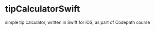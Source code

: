 tipCalculatorSwift
==================

simple tip calculator, written in Swift for iOS, as part of Codepath course
